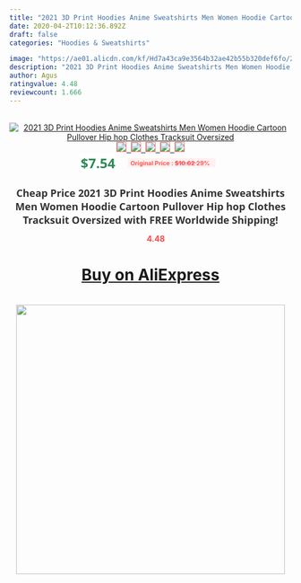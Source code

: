 ```yaml
---
title: "2021 3D Print Hoodies Anime Sweatshirts Men Women Hoodie Cartoon Pullover Hip hop Clothes Tracksuit Oversized"
date: 2020-04-2T10:12:36.892Z
draft: false
categories: "Hoodies & Sweatshirts"

image: "https://ae01.alicdn.com/kf/Hd7a43ca9e3564b32ae42b55b320def6fo/2021-3D-Print-Hoodies-Anime-Sweatshirts-Men-Women-Hoodie-Cartoon-Pullover-Hip-hop-Clothes-Tracksuit-Oversized.jpg"
description: "2021 3D Print Hoodies Anime Sweatshirts Men Women Hoodie Cartoon Pullover Hip hop Clothes Tracksuit Oversized"
author: Agus
ratingvalue: 4.48
reviewcount: 1.666
---
```

<br>
<div style="text-align: center;">
<a href="https://s.click.aliexpress.com/e/_AC2flj" target="_blank" rel="nofollow noopener noreferrer"><img alt="2021 3D Print Hoodies Anime Sweatshirts Men Women Hoodie Cartoon Pullover Hip hop Clothes Tracksuit Oversized" class="magnifier-image" src="https://ae01.alicdn.com/kf/Hd7a43ca9e3564b32ae42b55b320def6fo/2021-3D-Print-Hoodies-Anime-Sweatshirts-Men-Women-Hoodie-Cartoon-Pullover-Hip-hop-Clothes-Tracksuit-Oversized.jpg_640x640.jpg">
<br>
<img style="border:1px solid salmon" src="https://ae01.alicdn.com/kf/Hd7a43ca9e3564b32ae42b55b320def6fo/2021-3D-Print-Hoodies-Anime-Sweatshirts-Men-Women-Hoodie-Cartoon-Pullover-Hip-hop-Clothes-Tracksuit-Oversized.jpg_120x120.jpg">&nbsp;&nbsp;<img style="border:1px solid salmon" src="https://ae01.alicdn.com/kf/H56d63dc6bfe14e7db7d44927ac51fe8fL/2021-3D-Print-Hoodies-Anime-Sweatshirts-Men-Women-Hoodie-Cartoon-Pullover-Hip-hop-Clothes-Tracksuit-Oversized.jpg_120x120.jpg">&nbsp;&nbsp;<img style="border:1px solid salmon" src="https://ae01.alicdn.com/kf/Haa68d4ed5a2e40bd9d0d0fab1e713a83S/2021-3D-Print-Hoodies-Anime-Sweatshirts-Men-Women-Hoodie-Cartoon-Pullover-Hip-hop-Clothes-Tracksuit-Oversized.jpg_120x120.jpg">&nbsp;&nbsp;<img style="border:1px solid salmon" src="https://ae01.alicdn.com/kf/H766c19b6caba4260862db9ffeeee4452Z/2021-3D-Print-Hoodies-Anime-Sweatshirts-Men-Women-Hoodie-Cartoon-Pullover-Hip-hop-Clothes-Tracksuit-Oversized.jpg_120x120.jpg">&nbsp;&nbsp;<img style="border:1px solid salmon" src="https://ae01.alicdn.com/kf/He907a7e3924547f7a9b4bf7c1028bf5al/2021-3D-Print-Hoodies-Anime-Sweatshirts-Men-Women-Hoodie-Cartoon-Pullover-Hip-hop-Clothes-Tracksuit-Oversized.jpg_120x120.jpg"></a></div><br0>
<div style="text-align: center;"><span style="background-color: white; border: 0px; box-sizing: border-box; color: seagreen; display: inline-block; font-family: &quot;open sans&quot; , &quot;arial&quot; , &quot;helvetica&quot; , sans-serif , &quot;heiti&quot;; font-size: 24px; font-stretch: inherit; font-weight: 700; line-height: inherit; margin: 0px 10px 0px 0px; padding: 0px; vertical-align: middle;">$7.54 </span>
<span style="background: rgb(255 , 241 , 241); border-radius: 3px; border: 0px; box-sizing: border-box; color: #ff4747; display: inline-block; font-family: inherit; font-size: 12px; font-stretch: inherit; font-style: inherit; font-variant: inherit; font-weight: 600; line-height: inherit; margin: 0px; padding: 2px 5px; transform: scale(0.9); vertical-align: middle;">Original Price : <b style="text-decoration: line-through;">$10.62 </b> 29%&nbsp;&nbsp;</span></div>
<h1 style="color: #333333; display: inline-block; font-family: &quot;open sans&quot; , &quot;arial&quot; , &quot;helvetica&quot; , sans-serif , &quot;heiti&quot;; font-size: 18px; font-stretch: inherit; font-weight: 700; text-align: center;">Cheap Price 2021 3D Print Hoodies Anime Sweatshirts Men Women Hoodie Cartoon Pullover Hip hop Clothes Tracksuit Oversized with FREE Worldwide Shipping!</h1>
<div style="color: #ff4747; text-align: center;">
<img src="https://4.bp.blogspot.com/-M0ZcTcb-5uY/XleCXlxnR4I/AAAAAAAAAEc/OrjgMkXV1oMQFaCRZj5HQwOCBcu3w1FegCPcBGAYYCw/s1600/star.png" style="height: 15px;">&nbsp;<b>4.48</b></div>
<div class="button_cont" align="center"><a class="buynow_a" href="https://s.click.aliexpress.com/e/_AC2flj" target="_blank" rel="nofollow noopener noreferrer"><H1>Buy on AliExpress</H1></a></div><br>
<div class="separator" style="clear: both; text-align: center;">
<img src="https://lh3.googleusercontent.com/-pTy5HemUv9M/XlePHvY0dAI/AAAAAAAAAE4/0nX5iRUoIWY8eMW9Dpxeirr157OZliDIgCLcBGAsYHQ/s1600/badge.gif" width="480">
</div>
